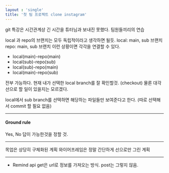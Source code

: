 ```yaml
---
layout : 'single'
title: '첫 팀 프로젝트 clone instagram'
---
```


git 특강은 시간관계상 긴 시간을 튜터님과 보내진 못했다.
팀원들끼리의 연습

local 과 repo의 브랜치는 모두 독립적이라고 생각하면 될듯.
local: main, sub 브랜치
repo: main, sub 브랜치
이런 상황이면 각각을 연결할 수 있다. 
+ local(main)-repo(main)
+ local(sub)-repo(sub)
+ local(sub)-repo(main)
+ local(main)-repo(sub)


전부 가능하다. 현재 내가 선택한 local branch를 잘 확인할것. (checkout)
물론 대각선으로 할 일이 있을지는 모르겠다.

local에서 sub branch를 선택하면 해당하는 파일들만 보여준다고 한다. (따로 선택해서 commit 할 필요 없음)

------------------------------------------

#### Ground rule

Yes, No 답이 가능한것을 정할 것.

-----------

목업은 상당히 구체화된 계획
와이어프레임은 정말 간단하게 선으로만 그린 계획

------
+ Remind
api get은 url로 정보를 가져오는 방식.
post는 그렇지 않음.

